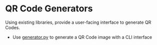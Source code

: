 # QR Code Generators

Using existing libraries, provide a user-facing interface to generate QR Codes.

- Use [generator.py](generator.py) to generate a QR Code image with a CLI interface
